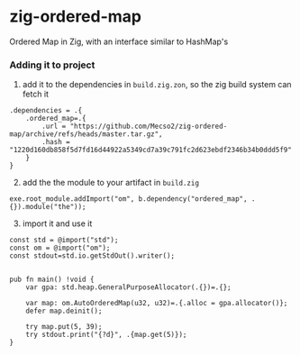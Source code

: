 # zig-ordered-map
Ordered Map in Zig, with an interface similar to HashMap's

### Adding it to project

1. add it to the dependencies in `build.zig.zon`, so the zig build system can fetch it
```zig
.dependencies = .{
    .ordered_map=.{
        .url = "https://github.com/Mecso2/zig-ordered-map/archive/refs/heads/master.tar.gz",
        .hash = "1220d160db858f5d7fd16d44922a5349cd7a39c791fc2d623ebdf2346b34b0ddd5f9"
    }
}
```
2. add the the module to your artifact in `build.zig`
```zig
exe.root_module.addImport("om", b.dependency("ordered_map", .{}).module("the"));
```
3. import it and use it
```zig
const std = @import("std");
const om = @import("om");
const stdout=std.io.getStdOut().writer();


pub fn main() !void {
    var gpa: std.heap.GeneralPurposeAllocator(.{})=.{};

    var map: om.AutoOrderedMap(u32, u32)=.{.alloc = gpa.allocator()};
    defer map.deinit();

    try map.put(5, 39);
    try stdout.print("{?d}", .{map.get(5)});
}
```
